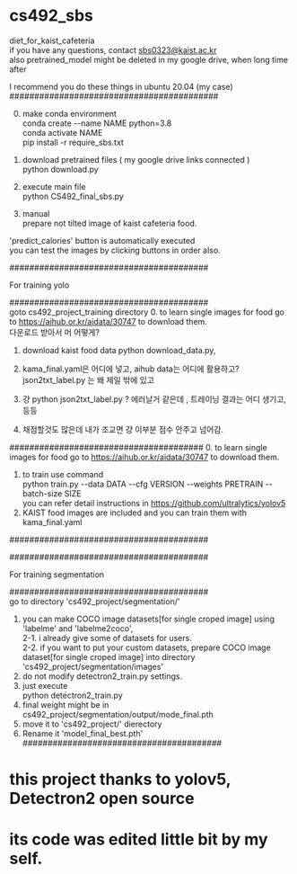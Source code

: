 # cs492_sbs
diet_for_kaist_cafeteria  
if you have any questions, contact sbs0323@kaist.ac.kr  
also pretrained_model might be deleted in my google drive, when long time after  

I recommend you do these things in ubuntu 20.04 (my case)  
##########################################  

0. make conda environment   
conda create --name NAME python=3.8  
conda activate NAME  
pip install -r require_sbs.txt  
 
1. download pretrained files ( my google drive links connected )  
python download.py  

2. execute main file  
python CS492_final_sbs.py  

3. manual  
prepare not tilted image of kaist cafeteria food.  

'predict_calories' button is automatically executed    
you can test the images by clicking buttons in order also.    

########################################  

For training yolo

########################################  
goto cs492_project_training directory
0. to learn single images for food go to https://aihub.or.kr/aidata/30747 to download them.  
다운로드 받아서 머 어떻게? 

1. download kaist food data
python download_data.py, 

2. kama_final.yaml은 어디에 넣고, aihub data는 어디에 활용하고? json2txt_label.py 는 왜 제일 밖에 있고  
3. 걍 python json2txt_label.py ? 에러날거 같은데 , 트레이닝 결과는 어디 생기고, 등등
4. 채점할것도 많은데 내가 조교면 걍 이부분 점수 안주고 넘어감. 

#######################################
0. to learn single images for food go to https://aihub.or.kr/aidata/30747 to download them.  
1. to train use command  
python train.py --data DATA --cfg VERSION --weights PRETRAIN --batch-size SIZE  
you can refer detail instructions in https://github.com/ultralytics/yolov5  
2. KAIST food images are included and you can train them with kama_final.yaml  

########################################  

########################################  

For training segmentation  

########################################  
go to directory 'cs492_project/segmentation/'  
1. you can make COCO image datasets[for single croped image] using 'labelme' and 'labelme2coco',   
2-1. i already give some of datasets for users.  
2-2. if you want to put your custom datasets, prepare COCO image dataset[for single croped image] into directory 'cs492_project/segmentation/images'  
3. do not modify detectron2_train.py settings.   
4. just execute  
   python detectron2_train.py  
5. final weight might be in cs492_project/segmentation/output/mode_final.pth  
6. move it to 'cs492_project/' dierectory  
7. Rename it 'model_final_best.pth'  
########################################  

# this project thanks to yolov5, Detectron2 open source    
# its code was edited little bit by my self.  
